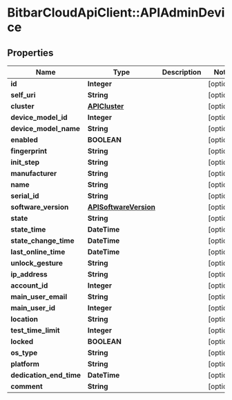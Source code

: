 # BitbarCloudApiClient::APIAdminDevice

## Properties
Name | Type | Description | Notes
------------ | ------------- | ------------- | -------------
**id** | **Integer** |  | [optional] 
**self_uri** | **String** |  | [optional] 
**cluster** | [**APICluster**](APICluster.md) |  | [optional] 
**device_model_id** | **Integer** |  | [optional] 
**device_model_name** | **String** |  | [optional] 
**enabled** | **BOOLEAN** |  | [optional] 
**fingerprint** | **String** |  | [optional] 
**init_step** | **String** |  | [optional] 
**manufacturer** | **String** |  | [optional] 
**name** | **String** |  | [optional] 
**serial_id** | **String** |  | [optional] 
**software_version** | [**APISoftwareVersion**](APISoftwareVersion.md) |  | [optional] 
**state** | **String** |  | [optional] 
**state_time** | **DateTime** |  | [optional] 
**state_change_time** | **DateTime** |  | [optional] 
**last_online_time** | **DateTime** |  | [optional] 
**unlock_gesture** | **String** |  | [optional] 
**ip_address** | **String** |  | [optional] 
**account_id** | **Integer** |  | [optional] 
**main_user_email** | **String** |  | [optional] 
**main_user_id** | **Integer** |  | [optional] 
**location** | **String** |  | [optional] 
**test_time_limit** | **Integer** |  | [optional] 
**locked** | **BOOLEAN** |  | [optional] 
**os_type** | **String** |  | [optional] 
**platform** | **String** |  | [optional] 
**dedication_end_time** | **DateTime** |  | [optional] 
**comment** | **String** |  | [optional] 

